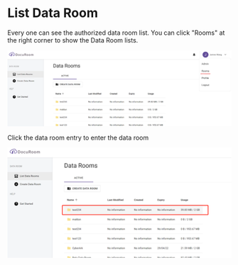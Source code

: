 # List Data Room

Every one can see the authorized data room list. You can click "Rooms" at the right corner to show the Data Room lists.

![](.gitbook/assets/image%20%286%29.png)

Click the data room entry to enter the data room

![](.gitbook/assets/image%20%2813%29.png)



